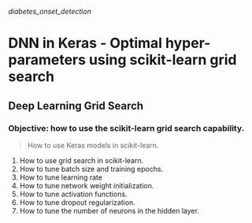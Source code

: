 *diabetes_onset_detection*

# DNN in Keras - Optimal hyper-parameters using scikit-learn grid search

## Deep Learning Grid Search

### Objective: how to use the scikit-learn grid search capability.

>How to use Keras models in scikit-learn.

1. How to use grid search in scikit-learn.
2. How to tune batch size and training epochs.
3. How to tune learning rate
4. How to tune network weight initialization.
5. How to tune activation functions.
6. How to tune dropout regularization.
7. How to tune the number of neurons in the hidden layer.

